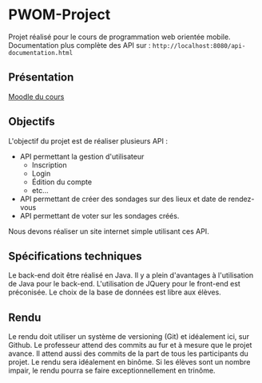 # PWOM-Project
Projet réalisé pour le cours de programmation web orientée mobile. Documentation plus complète des API sur : `http://localhost:8080/api-documentation.html`

## Présentation
[Moodle du cours](https://learning.esiea.fr/course/view.php?id=447)

## Objectifs
L'objectif du projet est de réaliser plusieurs API :
* API permettant la gestion d'utilisateur
  * Inscription
  * Login
  * Édition du compte
  * etc...
* API permettant de créer des sondages sur des lieux et date de rendez-vous
* API permettant de voter sur les sondages créés.

Nous devons réaliser un site internet simple utilisant ces API.

## Spécifications techniques
Le back-end doit être réalisé en Java. Il y a plein d'avantages à l'utilisation de Java pour le back-end. L'utilisation de JQuery pour le front-end est préconisée. Le choix de la base de données est libre aux élèves.

## Rendu
Le rendu doit utiliser un système de versioning (Git) et idéalement ici, sur Github. Le professeur attend des commits au fur et à mesure que le projet avance. Il attend aussi des commits de la part de tous les participants du projet. 
Le rendu sera idéalement en binôme. Si les élèves sont un nombre impair, le rendu pourra se faire exceptionnellement en trinôme.
